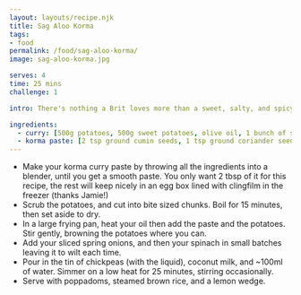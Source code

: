 ```yaml
---
layout: layouts/recipe.njk
title: Sag Aloo Korma
tags:
- food
permalink: /food/sag-aloo-korma/
image: sag-aloo-korma.jpg

serves: 4
time: 25 mins
challenge: 1

intro: There's nothing a Brit loves more than a sweet, salty, and spicy curry. This is a slightly healthier (and vegan) twist to the classic korma; that I've adapted from Jamie Oliver's <a href='https://www.jamieoliver.com/family/jamies-super-food-family-classics/'>Super Food Family Classics</a> book. It's easy to double, triple or even quadruple this recipe (the only limit being your pan size), so it's great for larger gatherings and parties; and if you make your own paste, guaranteed vegan and gluten free.

ingredients:
  - curry: [500g potatoes, 500g sweet potatoes, olive oil, 1 bunch of spring onions, 500g spinach, 1 400g tin of  chickpeas, 1 400ml tin of whole fat coconut milk, 1 lemon, 2 tbsp korma curry paste]
  - korma paste: [2 tsp ground cumin seeds, 1 tsp ground coriander seeds, 1 tsp garam masala, 2 cloves garlic, 5cm piece of ginger, 2 chillies (deseeded), 3 tbsp desiccated coconut, 2 tbsp ground almonds, juice of ½ a lemon, 1 tbsp tomato puree, small bunch of fresh coriander, ½ tsp salt]
---
```

- Make your korma curry paste by throwing all the ingredients into a blender, until you get a smooth paste. You only want 2 tbsp of it for this recipe, the rest will keep nicely in an egg box lined with clingfilm in the freezer (thanks Jamie!)
- Scrub the potatoes, and cut into bite sized chunks. Boil for 15 minutes, then set aside to dry.
- In a large frying pan, heat your oil then add the paste and the potatoes. Stir gently, browning the potatoes where you can.
- Add your sliced spring onions, and then your spinach in small batches leaving it to wilt each time.
- Pour in the tin of chickpeas (with the liquid), coconut milk, and ~100ml of water. Simmer on a low heat for 25 minutes, stirring occasionally.
- Serve with poppadoms, steamed brown rice, and a lemon wedge.